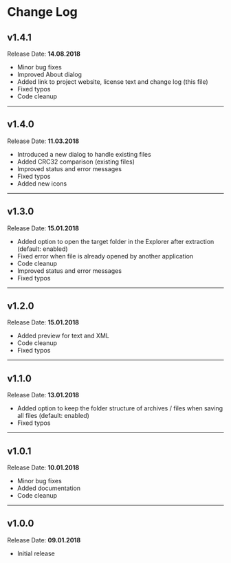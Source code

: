 # Change Log

## v1.4.1

Release Date: **14.08.2018**

- Minor bug fixes
- Improved About dialog
- Added link to project website, license text and change log (this file)
- Fixed typos
- Code cleanup

---

## v1.4.0

Release Date: **11.03.2018**

- Introduced a new dialog to handle existing files
- Added CRC32 comparison (existing files)
- Improved status and error messages
- Fixed typos
- Added new icons

---

## v1.3.0

Release Date: **15.01.2018**

- Added option to open the target folder in the Explorer after extraction (default: enabled)
- Fixed error when file is already opened by another application
- Code cleanup
- Improved status and error messages
- Fixed typos

---

## v1.2.0

Release Date: **15.01.2018**

- Added preview for text and XML
- Code cleanup
- Fixed typos

---

## v1.1.0

Release Date: **13.01.2018**

- Added option to keep the folder structure of archives / files when saving all files (default: enabled)
- Fixed typos

---

## v1.0.1

Release Date: **10.01.2018**

- Minor bug fixes
- Added documentation
- Code cleanup

---

## v1.0.0

Release Date: **09.01.2018**

- Initial release
